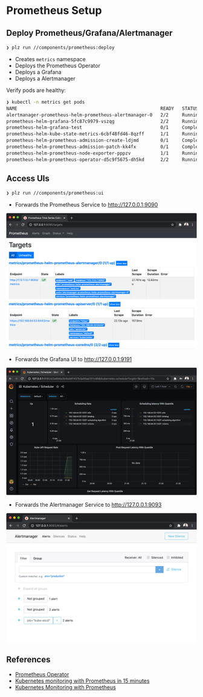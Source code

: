 # Prometheus Setup


## Deploy Prometheus/Grafana/Alertmanager
```bash
❯ plz run //components/prometheus:deploy
```
* Creates `metrics` namespace
* Deploys the Prometheus Operator
* Deploys a Grafana
* Deploys a Alertmanager

Verify pods are healthy:
```bash
❯ kubectl -n metrics get pods
NAME                                                     READY   STATUS      RESTARTS   AGE
alertmanager-prometheus-helm-prometheus-alertmanager-0   2/2     Running     0          6s
prometheus-helm-grafana-5fc87c9979-vszqg                 2/2     Running     0          76s
prometheus-helm-grafana-test                             0/1     Completed   0          23s
prometheus-helm-kube-state-metrics-6cbf48fd46-8qzff      1/1     Running     0          75s
prometheus-helm-prometheus-admission-create-ldjmd        0/1     Completed   0          23s
prometheus-helm-prometheus-admission-patch-kk4fx         0/1     Completed   1          23s
prometheus-helm-prometheus-node-exporter-pppzv           1/1     Running     0          76s
prometheus-helm-prometheus-operator-d5c9f5675-dh5kd      2/2     Running     0          75s
```


## Access UIs
```bash
❯ plz run //components/prometheus:ui
```
* Forwards the Prometheus Service to http://127.0.0.1:9090

![](../.github/components/prometheus_ui.png)

* Forwards the Grafana UI to http://127.0.0.1:9191

![](../.github/components/grafana_ui.png)

* Forwards the Alertmanager Service to http://127.0.0.1:9093

![](../.github/components/alertmanager_ui.png)


## References
* [Prometheus Operator](https://github.com/coreos/prometheus-operator)
* [Kubernetes monitoring with Prometheus in 15 minutes](https://itnext.io/kubernetes-monitoring-with-prometheus-in-15-minutes-8e54d1de2e13)
* [Kubernetes Monitoring with Prometheus](https://sysdig.com/blog/kubernetes-monitoring-prometheus/)
